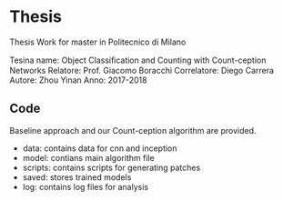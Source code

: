 # Thesis

Thesis Work for master in Politecnico di Milano

Tesina name: Object Classiﬁcation and Counting with Count-ception Networks
Relatore: Prof. Giacomo Boracchi
Correlatore: Diego Carrera
Autore: Zhou Yinan
Anno: 2017-2018

## Code

Baseline approach and our Count-ception algorithm are provided. 
* data: contains data for cnn and inception
* model: contians main algorithm file
* scripts: contains scripts for generating patches
* saved: stores trained models
* log: contains log files for analysis




